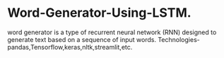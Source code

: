 # Word-Generator-Using-LSTM.
word generator is a type of recurrent neural network (RNN) designed to generate 
text based on a sequence of input words. 
Technologies- pandas,Tensorflow,keras,nltk,streamlit,etc.
